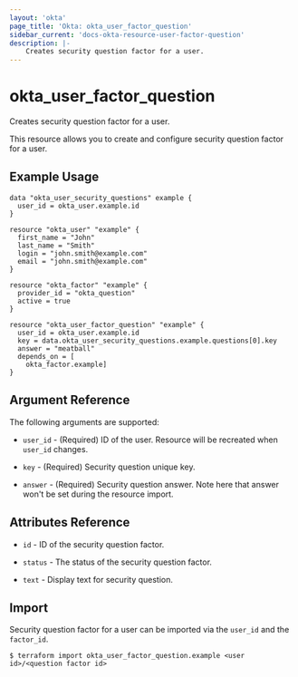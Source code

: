 ```yaml
---
layout: 'okta'
page_title: 'Okta: okta_user_factor_question'
sidebar_current: 'docs-okta-resource-user-factor-question'
description: |-
    Creates security question factor for a user.
---
```


# okta_user_factor_question

Creates security question factor for a user.

This resource allows you to create and configure security question factor for a user.

## Example Usage

```hcl
data "okta_user_security_questions" example {
  user_id = okta_user.example.id
}

resource "okta_user" "example" {
  first_name = "John"
  last_name = "Smith"
  login = "john.smith@example.com"
  email = "john.smith@example.com"
}

resource "okta_factor" "example" {
  provider_id = "okta_question"
  active = true
}

resource "okta_user_factor_question" "example" {
  user_id = okta_user.example.id
  key = data.okta_user_security_questions.example.questions[0].key
  answer = "meatball"
  depends_on = [
    okta_factor.example]
}
```

## Argument Reference

The following arguments are supported:

- `user_id` - (Required) ID of the user. Resource will be recreated when `user_id` changes.

- `key` - (Required) Security question unique key. 

- `answer` - (Required) Security question answer. Note here that answer won't be set during the resource import.

## Attributes Reference

- `id` - ID of the security question factor.

- `status` - The status of the security question factor.

- `text` - Display text for security question.

## Import

Security question factor for a user can be imported via the `user_id` and the `factor_id`.

```
$ terraform import okta_user_factor_question.example <user id>/<question factor id>
```
